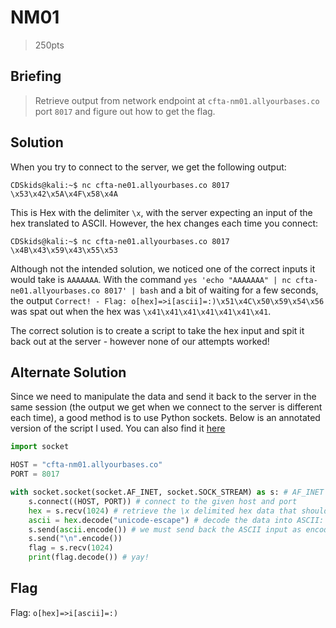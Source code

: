 # NM01
> 250pts

## Briefing
> Retrieve output from network endpoint at `cfta-nm01.allyourbases.co` port `8017` and figure out how to get the flag.

## Solution
When you try to connect to the server, we get the following output:

```console
CDSkids@kali:~$ nc cfta-ne01.allyourbases.co 8017
\x53\x42\x5A\x4F\x58\x4A
```

This is Hex with the delimiter `\x`, with the server expecting an input of the hex translated to ASCII. However, the hex changes each time you connect:

```console
CDSkids@kali:~$ nc cfta-ne01.allyourbases.co 8017
\x4B\x43\x59\x43\x55\x53
```

Although not the intended solution, we noticed one of the correct inputs it would take is `AAAAAAA`. With the command `yes 'echo "AAAAAAA" | nc cfta-ne01.allyourbases.co 8017' | bash` and a bit of waiting for a few seconds, the output `Correct! - Flag: o[hex]=>i[ascii]=:)\x51\x4C\x50\x59\x54\x56` was spat out when the hex was `\x41\x41\x41\x41\x41\x41\x41`.

The correct solution is to create a script to take the hex input and spit it back out at the server - however none of our attempts worked! 

## Alternate Solution
Since we need to manipulate the data and send it back to the server in the same session (the output we get when we connect to the server is different each time), a good method is to use Python sockets. Below is an annotated version of the script I used. You can also find it [here](NM01.py)

```python
import socket

HOST = "cfta-nm01.allyourbases.co"
PORT = 8017

with socket.socket(socket.AF_INET, socket.SOCK_STREAM) as s: # AF_INET signifies an INET (IPv4) socket and SOCK_STREAM is for TCP port
	s.connect((HOST, PORT)) # connect to the given host and port
	hex = s.recv(1024) # retrieve the \x delimited hex data that should look something like this: b'\\x48\\x51\\x57\\x54\\x53\\x45\\x41\n'
	ascii = hex.decode("unicode-escape") # decode the data into ASCII: HQWTSEA
	s.send(ascii.encode()) # we must send back the ASCII input as encoded bytes, not a string
	s.send("\n".encode())
	flag = s.recv(1024)
	print(flag.decode()) # yay!
```


## Flag
Flag: `o[hex]=>i[ascii]=:)`
